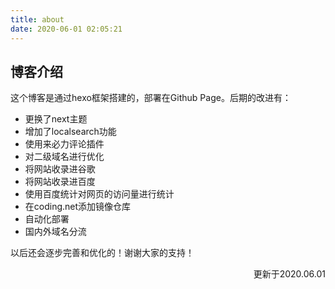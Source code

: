 ```yaml
---
title: about
date: 2020-06-01 02:05:21
---
```

## 博客介绍
这个博客是通过hexo框架搭建的，部署在Github Page。后期的改进有：
  + 更换了next主题
  + 增加了localsearch功能
  + 使用来必力评论插件
  + 对二级域名进行优化
  + 将网站收录进谷歌
  + 将网站收录进百度
  + 使用百度统计对网页的访问量进行统计
  + 在coding.net添加镜像仓库
  + 自动化部署
  + 国内外域名分流

以后还会逐步完善和优化的！谢谢大家的支持！
<p align="right">更新于2020.06.01</p>
